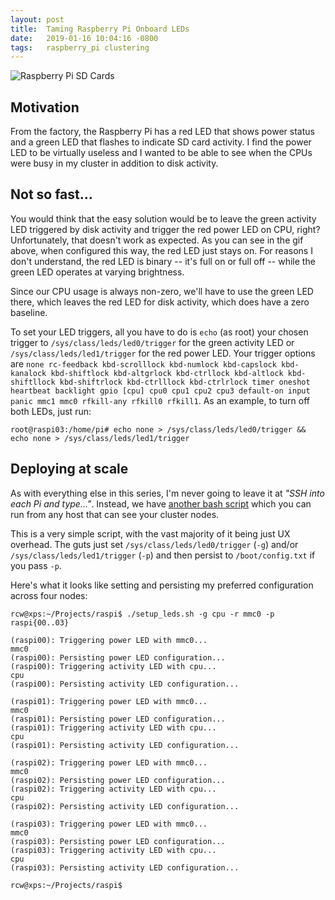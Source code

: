 ```yaml
---
layout: post
title:  Taming Raspberry Pi Onboard LEDs
date:   2019-01-16 10:04:16 -0800
tags:   raspberry_pi clustering
---
```

![Raspberry Pi SD Cards](/assets/20190116_092621.gif)

## Motivation

From the factory, the Raspberry Pi has a red LED that shows power status and a green LED that flashes to indicate SD card activity.  I find the power LED to be virtually useless and I wanted to be able to see when the CPUs were busy in my cluster in addition to disk activity.

## Not so fast...

You would think that the easy solution would be to leave the green activity LED triggered by disk activity and trigger the red power LED on CPU, right?  Unfortunately, that doesn't work as expected.  As you can see in the gif above, when configured this way, the red LED just stays on.  For reasons I don't understand, the red LED is binary -- it's full on or full off -- while the green LED operates at varying brightness.

Since our CPU usage is always non-zero, we'll have to use the green LED there, which leaves the red LED for disk activity, which does have a zero baseline.

To set your LED triggers, all you have to do is `echo` (as root) your chosen trigger to `/sys/class/leds/led0/trigger` for the green activity LED or `/sys/class/leds/led1/trigger` for the red power LED.  Your trigger options are `none rc-feedback kbd-scrolllock kbd-numlock kbd-capslock kbd-kanalock kbd-shiftlock kbd-altgrlock kbd-ctrllock kbd-altlock kbd-shiftllock kbd-shiftrlock kbd-ctrlllock kbd-ctrlrlock timer oneshot heartbeat backlight gpio [cpu] cpu0 cpu1 cpu2 cpu3 default-on input panic mmc1 mmc0 rfkill-any rfkill0 rfkill1`.  As an example, to turn off both LEDs, just run:
```
root@raspi03:/home/pi# echo none > /sys/class/leds/led0/trigger && echo none > /sys/class/leds/led1/trigger
```

## Deploying at scale

As with everything else in this series, I'm never going to leave it at *"SSH into each Pi and type..."*.  Instead, we have [another bash script](https://github.com/cilynx/raspi/blob/master/setup_leds.sh) which you can run from any host that can see your cluster nodes.

This is a very simple script, with the vast majority of it being just UX overhead.  The guts just set `/sys/class/leds/led0/trigger` (`-g`) and/or `/sys/class/leds/led1/trigger` (`-p`) and then persist to `/boot/config.txt` if you pass `-p`.

Here's what it looks like setting and persisting my preferred configuration across four nodes:
```
rcw@xps:~/Projects/raspi$ ./setup_leds.sh -g cpu -r mmc0 -p raspi{00..03}

(raspi00): Triggering power LED with mmc0...
mmc0
(raspi00): Persisting power LED configuration...
(raspi00): Triggering activity LED with cpu...
cpu
(raspi00): Persisting activity LED configuration...

(raspi01): Triggering power LED with mmc0...
mmc0
(raspi01): Persisting power LED configuration...
(raspi01): Triggering activity LED with cpu...
cpu
(raspi01): Persisting activity LED configuration...

(raspi02): Triggering power LED with mmc0...
mmc0
(raspi02): Persisting power LED configuration...
(raspi02): Triggering activity LED with cpu...
cpu
(raspi02): Persisting activity LED configuration...

(raspi03): Triggering power LED with mmc0...
mmc0
(raspi03): Persisting power LED configuration...
(raspi03): Triggering activity LED with cpu...
cpu
(raspi03): Persisting activity LED configuration...

rcw@xps:~/Projects/raspi$
```
